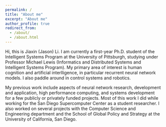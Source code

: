 ```yaml
---
permalink: /
title: "About me"
excerpt: "About me"
author_profile: true
redirect_from: 
  - /about/
  - /about.html
---
```


Hi, this is Jiaxin (Jason) Li. I am currently a first-year Ph.D. student of the Intelligent Systems Program at the University of Pittsburgh, studying under Professor Michael Lewis (Informatics and Distributed Systems and Intelligent Systems Program). My primary area of interest is human cognition and artificial interlligence, in particular recurrent neural network models. I also paddle around in control systems and robotics. 

My previous work include aspects of neural network research, development and application, high performance computing, and systems development for a few publicly or privately funded projects. Most of this work I did while working for the San Diego Supercomputer Center as a student researcher. I also worked on several projects with the Computer Science and Engineering department and the School of Global Policy and Strategy at the University of California, San Diego. 